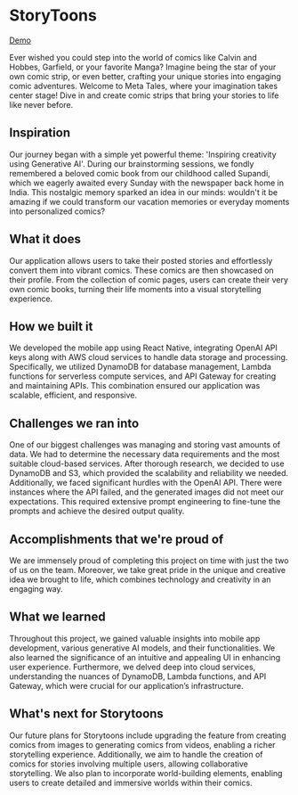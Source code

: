 # StoryToons

[Demo](https://youtu.be/cv9Q89-YLYc)

Ever wished you could step into the world of comics like Calvin and Hobbes, Garfield, or your favorite Manga? Imagine being the star of your own comic strip, or even better, crafting your unique stories into engaging comic adventures. Welcome to Meta Tales, where your imagination takes center stage! Dive in and create comic strips that bring your stories to life like never before.


## Inspiration
 
Our journey began with a simple yet powerful theme: 'Inspiring creativity using Generative AI'. During our brainstorming sessions, we fondly remembered a beloved comic book from our childhood called Supandi, which we eagerly awaited every Sunday with the newspaper back home in India. This nostalgic memory sparked an idea in our minds: wouldn't it be amazing if we could transform our vacation memories or everyday moments into personalized comics?
 
## What it does
 
Our application allows users to take their posted stories and effortlessly convert them into vibrant comics. These comics are then showcased on their profile. From the collection of comic pages, users can create their very own comic books, turning their life moments into a visual storytelling experience.
 
## How we built it
 
We developed the mobile app using React Native, integrating OpenAI API keys along with AWS cloud services to handle data storage and processing. Specifically, we utilized DynamoDB for database management, Lambda functions for serverless compute services, and API Gateway for creating and maintaining APIs. This combination ensured our application was scalable, efficient, and responsive.
 
## Challenges we ran into
 
One of our biggest challenges was managing and storing vast amounts of data. We had to determine the necessary data requirements and the most suitable cloud-based services. After thorough research, we decided to use DynamoDB and S3, which provided the scalability and reliability we needed. Additionally, we faced significant hurdles with the OpenAI API. There were instances where the API failed, and the generated images did not meet our expectations. This required extensive prompt engineering to fine-tune the prompts and achieve the desired output quality.
 
## Accomplishments that we're proud of
 
We are immensely proud of completing this project on time with just the two of us on the team. Moreover, we take great pride in the unique and creative idea we brought to life, which combines technology and creativity in an engaging way.
 
## What we learned
 
Throughout this project, we gained valuable insights into mobile app development, various generative AI models, and their functionalities. We also learned the significance of an intuitive and appealing UI in enhancing user experience. Furthermore, we delved deep into cloud services, understanding the nuances of DynamoDB, Lambda functions, and API Gateway, which were crucial for our application’s infrastructure.
 
## What's next for Storytoons
 
Our future plans for Storytoons include upgrading the feature from creating comics from images to generating comics from videos, enabling a richer storytelling experience. Additionally, we aim to handle the creation of comics for stories involving multiple users, allowing collaborative storytelling. We also plan to incorporate world-building elements, enabling users to create detailed and immersive worlds within their comics.
